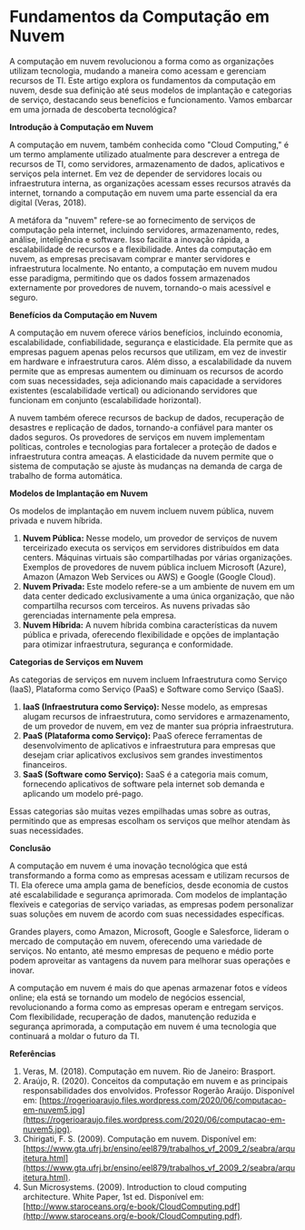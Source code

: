 # Fundamentos da Computação em Nuvem

A computação em nuvem revolucionou a forma como as organizações utilizam tecnologia, mudando a maneira como acessam e gerenciam recursos de TI. Este artigo explora os fundamentos da computação em nuvem, desde sua definição até seus modelos de implantação e categorias de serviço, destacando seus benefícios e funcionamento. Vamos embarcar em uma jornada de descoberta tecnológica?

**Introdução à Computação em Nuvem**

A computação em nuvem, também conhecida como "Cloud Computing," é um termo amplamente utilizado atualmente para descrever a entrega de recursos de TI, como servidores, armazenamento de dados, aplicativos e serviços pela internet. Em vez de depender de servidores locais ou infraestrutura interna, as organizações acessam esses recursos através da internet, tornando a computação em nuvem uma parte essencial da era digital (Veras, 2018).

A metáfora da "nuvem" refere-se ao fornecimento de serviços de computação pela internet, incluindo servidores, armazenamento, redes, análise, inteligência e software. Isso facilita a inovação rápida, a escalabilidade de recursos e a flexibilidade. Antes da computação em nuvem, as empresas precisavam comprar e manter servidores e infraestrutura localmente. No entanto, a computação em nuvem mudou esse paradigma, permitindo que os dados fossem armazenados externamente por provedores de nuvem, tornando-o mais acessível e seguro.

**Benefícios da Computação em Nuvem**

A computação em nuvem oferece vários benefícios, incluindo economia, escalabilidade, confiabilidade, segurança e elasticidade. Ela permite que as empresas paguem apenas pelos recursos que utilizam, em vez de investir em hardware e infraestrutura caros. Além disso, a escalabilidade da nuvem permite que as empresas aumentem ou diminuam os recursos de acordo com suas necessidades, seja adicionando mais capacidade a servidores existentes (escalabilidade vertical) ou adicionando servidores que funcionam em conjunto (escalabilidade horizontal).

A nuvem também oferece recursos de backup de dados, recuperação de desastres e replicação de dados, tornando-a confiável para manter os dados seguros. Os provedores de serviços em nuvem implementam políticas, controles e tecnologias para fortalecer a proteção de dados e infraestrutura contra ameaças. A elasticidade da nuvem permite que o sistema de computação se ajuste às mudanças na demanda de carga de trabalho de forma automática.

**Modelos de Implantação em Nuvem**

Os modelos de implantação em nuvem incluem nuvem pública, nuvem privada e nuvem híbrida.

1. **Nuvem Pública:** Nesse modelo, um provedor de serviços de nuvem terceirizado executa os serviços em servidores distribuídos em data centers. Máquinas virtuais são compartilhadas por várias organizações. Exemplos de provedores de nuvem pública incluem Microsoft (Azure), Amazon (Amazon Web Services ou AWS) e Google (Google Cloud).
2. **Nuvem Privada:** Este modelo refere-se a um ambiente de nuvem em um data center dedicado exclusivamente a uma única organização, que não compartilha recursos com terceiros. As nuvens privadas são gerenciadas internamente pela empresa.
3. **Nuvem Híbrida:** A nuvem híbrida combina características da nuvem pública e privada, oferecendo flexibilidade e opções de implantação para otimizar infraestrutura, segurança e conformidade.

**Categorias de Serviços em Nuvem**

As categorias de serviços em nuvem incluem Infraestrutura como Serviço (IaaS), Plataforma como Serviço (PaaS) e Software como Serviço (SaaS).

1. **IaaS (Infraestrutura como Serviço):** Nesse modelo, as empresas alugam recursos de infraestrutura, como servidores e armazenamento, de um provedor de nuvem, em vez de manter sua própria infraestrutura.
2. **PaaS (Plataforma como Serviço):** PaaS oferece ferramentas de desenvolvimento de aplicativos e infraestrutura para empresas que desejam criar aplicativos exclusivos sem grandes investimentos financeiros.
3. **SaaS (Software como Serviço):** SaaS é a categoria mais comum, fornecendo aplicativos de software pela internet sob demanda e aplicando um modelo pré-pago.

Essas categorias são muitas vezes empilhadas umas sobre as outras, permitindo que as empresas escolham os serviços que melhor atendam às suas necessidades.

**Conclusão**

A computação em nuvem é uma inovação tecnológica que está transformando a forma como as empresas acessam e utilizam recursos de TI. Ela oferece uma ampla gama de benefícios, desde economia de custos até escalabilidade e segurança aprimorada. Com modelos de implantação flexíveis e categorias de serviço variadas, as empresas podem personalizar suas soluções em nuvem de acordo com suas necessidades específicas.

Grandes players, como Amazon, Microsoft, Google e Salesforce, lideram o mercado de computação em nuvem, oferecendo uma variedade de serviços. No entanto, até mesmo empresas de pequeno e médio porte podem aproveitar as vantagens da nuvem para melhorar suas operações e inovar.

A computação em nuvem é mais do que apenas armazenar fotos e vídeos online; ela está se tornando um modelo de negócios essencial, revolucionando a forma como as empresas operam e entregam serviços. Com flexibilidade, recuperação de dados, manutenção reduzida e segurança aprimorada, a computação em nuvem é uma tecnologia que continuará a moldar o futuro da TI.

**Referências**

1. Veras, M. (2018). Computação em nuvem. Rio de Janeiro: Brasport.
2. Araújo, R. (2020). Conceitos da computação em nuvem e as principais responsabilidades dos envolvidos. Professor Rogerão Araújo. Disponível em: [https://rogerioaraujo.files.wordpress.com/2020/06/computacao-em-nuvem5.jpg](https://rogerioaraujo.files.wordpress.com/2020/06/computacao-em-nuvem5.jpg).
3. Chirigati, F. S. (2009). Computação em nuvem. Disponível em: [https://www.gta.ufrj.br/ensino/eel879/trabalhos_vf_2009_2/seabra/arquitetura.html](https://www.gta.ufrj.br/ensino/eel879/trabalhos_vf_2009_2/seabra/arquitetura.html).
4. Sun Microsystems. (2009). Introduction to cloud computing architecture. White Paper, 1st ed. Disponível em: [http://www.staroceans.org/e-book/CloudComputing.pdf](http://www.staroceans.org/e-book/CloudComputing.pdf).

